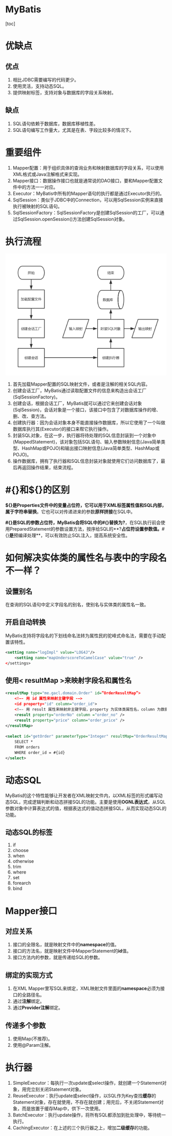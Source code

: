 # MyBatis

[toc]

# 优缺点
## 优点
1. 相比JDBC需要编写的代码更少。
2. 使用灵活，支持动态SQL。
3. 提供映射标签，支持对象与数据库的字段关系映射。
## 缺点
1. SQL语句依赖于数据库，数据库移植性差。
2. SQL语句编写工作量大，尤其是在表、字段比较多的情况下。

# 重要组件
1. Mapper配置：用于组织具体的查询业务和映射数据库的字段关系，可以使用XML格式或Java注解格式来实现。
2. Mapper接口：数据操作接口也就是通常说的DAO接口，要和Mapper配置文件中的方法一一对应。
3. Executor：MyBatis中所有的Mapper语句的执行都是通过Executor执行的。
4. SqlSession：类似于JDBC中的Connection，可以用SqlSession实例来直接执行被映射的SQL语句。
5. SqlSessionFactory：SqlSessionFactory是创建SqlSession的工厂，可以通过SqlSession.openSession()方法创建SqlSession对象。

# 执行流程
![MyBatis执行流程](/框架_中间件/MyBatis/pictures/MyBatis执行流程.jpg)

1. 首先加载Mapper配置的SQL映射文件，或者是注解的相关SQL内容。
2. 创建会话工厂，MyBatis通过读取配置文件的信息来构造出会话工厂(SqlSessionFactory)。
3. 创建会话，根据会话工厂，MyBatis就可以通过它来创建会话对象(SqlSession)，会话对象是一个接口，该接口中包含了对数据库操作的增、删、改、查方法。
4. 创建执行器：因为会话对象本身不能直接操作数据库，所以它使用了一个叫做数据库执行其(Executor)的接口来帮它执行操作。
5. 封装SQL对象，在这一步，执行器将待处理的SQL信息封装到一个对象中(MappedStatement)，该对象包括SQL语句、输入参数映射信息(Java简单类型、HashMap或POJO)和输出接口映射信息(Java简单类型、HashMap或POJO)。
6. 操作数据库，拥有了执行器和SQL信息封装对象就使用它们访问数据库了，最后再返回操作结果，结束流程。

# #{}和${}的区别
**${}**是Properties文件中的变量占位符，它可以用于XML标签属性值和SQL内部，属于**字符串替换**。它也可以对传递进来的参数**原样拼接**在SQL中。

**#{}**是SQL的参数占位符，MyBatis会将SQL中的**#{}**替换为**?**，在SQL执行前会使用PreparedStatement的参数设置方法，按序给SQL的**?**占位符设置参数值。**#{}**是**预编译处理**，可以有效防止SQL注入，提高系统安全性。

# 如何解决实体类的属性名与表中的字段名不一样？
## 设置别名
在查询的SQL语句中定义字段名的别名，使别名与实体类的属性名一致。
## 开启自动转换
MyBatis支持将字段名的下划线命名法转为属性民的驼峰式命名法，需要在手动配置该特性。
```xml
<setting name="logImpl" value="LOG4J"/>
    <setting name="mapUnderscoreToCamelCase" value="true" />
</settings>
```
## 使用< resultMap >来映射字段名和属性名
```xml
<resultMap type="me.gacl.domain.Order" id=”OrderResultMap”> 
    <!–- 用 id 属性来映射主键字段 -–> 
    <id property="id" column="order_id"> 
    <!–- 用 result 属性来映射非主键字段，property 为实体类属性名，column 为数据表中的属性 -–> 
    <result property="orderNo" column ="order_no" /> 
    <result property="price" column="order_price" /> 
</resultMap>

<select id="getOrder" parameterType="Integer" resultMap="OrderResultMap">
    SELECT * 
    FROM orders 
    WHERE order_id = #{id}
</select>
```

# 动态SQL
MyBatis的这个特性能够让开发者在XML映射文件内，以XML标签的形式编写动态SQL，完成逻辑判断和动态拼接SQL的功能。主要是使用**OGNL表达式**，从SQL参数对象中计算表达式的值，根据表达式的值动态拼接SQL，从而实现动态SQL的功能。

## 动态SQL的标签
1. if
2. choose
3. when
4. otherwise
5. trim
6. where
7. set
8. forearch
9. bind

# Mapper接口
## 对应关系
1. 接口的全限名，就是映射文件中的**namespace**的值。
2. 接口的方法名，就是映射文件中MapperStatement的**id**值。
3. 接口方法内的参数，就是传递给SQL的参数。

## 绑定的实现方式
1. 在XML Mapper里写SQL来绑定，XML映射文件里面的**namespace**必须为接口的全路径名。
2. 通过**注解**绑定。
3. 通过**Provider注解**绑定。

## 传递多个参数
1. 使用Map(不推荐)。
2. 使用@Param注解。

# 执行器
1. SimpleExecutor：每执行一次update或select操作，就创建一个Statement对象，用完立刻关闭Statement对象。
2. ReuseExecutor：执行update或select操作，以SQL作为Key查找**缓存**的Statement对象，存在就使用，不存在就创建；用完后，不关闭Statement对象，而是放置于缓存Map中，供下一次使用。
3. BatchExecutor：执行update操作，将所有SQL都添加到批处理中，等待统一执行。
4. CachingExecutor：在上述的三个执行器之上，增加**二级缓存**的功能。


